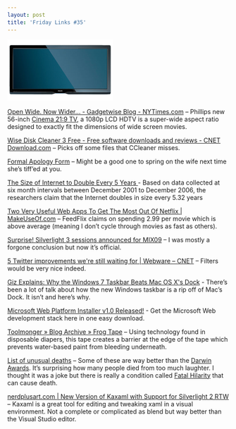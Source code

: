```yaml
---
layout: post
title: 'Friday Links #35'
---
```

[![image](/cdn/images/blog/FridayLinks35_10705/image_thumb.png)](/cdn/images/blog/FridayLinks35_10705/image.png)

[Open Wide. Now Wider… - Gadgetwise Blog - NYTimes.com](http://gadgetwise.blogs.nytimes.com/2009/01/16/open-wide-now-wider/) – Phillips new 56-inch [Cinema 21:9 TV](http://www.cinematicviewingexperience.com), a 1080p LCD HDTV is a super-wide aspect ratio designed to exactly fit the dimensions of wide screen movies.

[Wise Disk Cleaner 3 Free - Free software downloads and reviews - CNET Download.com](http://www.download.com/Wise-Disk-Cleaner-3-Free/3000-2086_4-10613345.html?tag=contentMain;contentBody&cdlPid=10997320) – Picks off some files that CCleaner misses.

[Formal Apology Form](http://www.stumbleupon.com/toolbar/#url=http%2525253A//loscuatroojos.com/wp-content/uploads/2008/05/formal-apology.jpg) – Might be a good one to spring on the wife next time she’s tiff’ed at you.

[The Size of Internet to Double Every 5 Years ](http://www.labnol.org/internet/internet-size-to-double-every-5-years/6569/)- Based on data collected at six month intervals between December 2001 to December 2006, the researchers claim that the Internet doubles in size every 5.32 years

[Two Very Useful Web Apps To Get The Most Out Of Netflix | MakeUseOf.com](http://www.makeuseof.com/tag/two-very-useful-web-apps-to-get-the-most-out-of-netflix/) – FeedFlix claims on spending 2.99 per movie which is above average (meaning I don’t cycle through movies as fast as others).

[Surprise! Silverlight 3 sessions announced for MIX09](http://adamkinney.com/blog/398/default.aspx) – I was mostly a forgone conclusion but now it’s official.

[5 Twitter improvements we're still waiting for | Webware – CNET](http://news.cnet.com/8301-17939_109-10145357-2.html?part=rss&subj=news&tag=2547-1_3-0-5) – Filters would be very nice indeed.

[Giz Explains: Why the Windows 7 Taskbar Beats Mac OS X's Dock](http://i.gizmodo.com/5131933/giz-explains-why-the-windows-7-taskbar-beats-mac-os-xs-dock) - There’s been a lot of talk about how the new Windows taskbar is a rip off of Mac’s Dock. It isn’t and here’s why.

[Microsoft Web Platform Installer v1.0 Released!](http://blogs.iis.net/bills/archive/2009/01/21/microsoft-web-platform-installer-v1-0-released.aspx) - Get the Microsoft Web development stack here in one easy download.

[Toolmonger » Blog Archive » Frog Tape](http://toolmonger.com/2009/01/22/frog-tape-diaper-technology-comes-to-painting/) – Using technology found in disposable diapers, this tape creates a barrier at the edge of the tape which prevents water-based paint from bleeding underneath.

[List of unusual deaths](http://en.wikipedia.org/wiki/List_of_unusual_deaths) – Some of these are way better than the [Darwin Awards](http://en.wikipedia.org/wiki/Darwin_Awards). It’s surprising how many people died from too much laughter. I thought it was a joke but there is really a condition called [Fatal Hilarity](http://en.wikipedia.org/wiki/Fatal_hilarity) that can cause death.

[nerdplusart.com | New Version of Kaxaml with Support for Silverlight 2 RTW](http://blog.nerdplusart.com/archives/new-version-of-kaxaml-with-support-for-silverlight-2-rtw) – Kaxaml is a great tool for editing and tweaking xaml in a visual environment. Not a complete or complicated as blend but way better than the Visual Studio editor.
